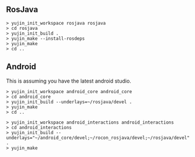 ## RosJava

```
> yujin_init_workspace rosjava rosjava
> cd rosjava
> yujin_init_build .
> yujin_make --install-rosdeps
> yujin_make
> cd ..
```

## Android

This is assuming you have the latest android studio.

```
> yujin_init_workspace android_core android_core
> cd android_core
> yujin_init_build --underlays=~/rosjava/devel .
> yujin_make
> cd ..
```

```
> yujin_init_workspace android_interactions android_interactions
> cd android_interactions
> yujin_init_build --underlays="~/android_core/devel;~/rocon_rosjava/devel;~/rosjava/devel" .
> yujin_make
```

